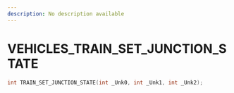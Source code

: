 ```yaml
---
description: No description available 
---
```


# VEHICLES\_TRAIN_SET_JUNCTION_STATE

```cpp
int TRAIN_SET_JUNCTION_STATE(int _Unk0, int _Unk1, int _Unk2);
```